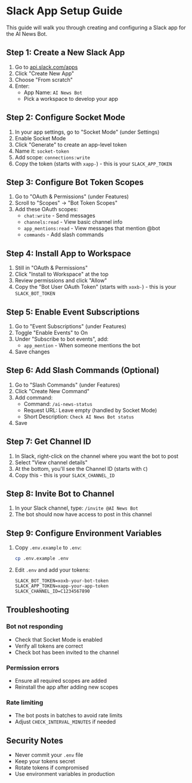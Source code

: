# Slack App Setup Guide

This guide will walk you through creating and configuring a Slack app for the AI News Bot.

## Step 1: Create a New Slack App

1. Go to [api.slack.com/apps](https://api.slack.com/apps)
2. Click "Create New App"
3. Choose "From scratch"
4. Enter:
   - App Name: `AI News Bot`
   - Pick a workspace to develop your app

## Step 2: Configure Socket Mode

1. In your app settings, go to "Socket Mode" (under Settings)
2. Enable Socket Mode
3. Click "Generate" to create an app-level token
4. Name it: `socket-token`
5. Add scope: `connections:write`
6. Copy the token (starts with `xapp-`) - this is your `SLACK_APP_TOKEN`

## Step 3: Configure Bot Token Scopes

1. Go to "OAuth & Permissions" (under Features)
2. Scroll to "Scopes" → "Bot Token Scopes"
3. Add these OAuth scopes:
   - `chat:write` - Send messages
   - `channels:read` - View basic channel info
   - `app_mentions:read` - View messages that mention @bot
   - `commands` - Add slash commands

## Step 4: Install App to Workspace

1. Still in "OAuth & Permissions"
2. Click "Install to Workspace" at the top
3. Review permissions and click "Allow"
4. Copy the "Bot User OAuth Token" (starts with `xoxb-`) - this is your `SLACK_BOT_TOKEN`

## Step 5: Enable Event Subscriptions

1. Go to "Event Subscriptions" (under Features)
2. Toggle "Enable Events" to On
3. Under "Subscribe to bot events", add:
   - `app_mention` - When someone mentions the bot
4. Save changes

## Step 6: Add Slash Commands (Optional)

1. Go to "Slash Commands" (under Features)
2. Click "Create New Command"
3. Add command:
   - Command: `/ai-news-status`
   - Request URL: Leave empty (handled by Socket Mode)
   - Short Description: `Check AI News Bot status`
4. Save

## Step 7: Get Channel ID

1. In Slack, right-click on the channel where you want the bot to post
2. Select "View channel details"
3. At the bottom, you'll see the Channel ID (starts with `C`)
4. Copy this - this is your `SLACK_CHANNEL_ID`

## Step 8: Invite Bot to Channel

1. In your Slack channel, type: `/invite @AI News Bot`
2. The bot should now have access to post in this channel

## Step 9: Configure Environment Variables

1. Copy `.env.example` to `.env`:
   ```bash
   cp .env.example .env
   ```

2. Edit `.env` and add your tokens:
   ```
   SLACK_BOT_TOKEN=xoxb-your-bot-token
   SLACK_APP_TOKEN=xapp-your-app-token
   SLACK_CHANNEL_ID=C1234567890
   ```

## Troubleshooting

### Bot not responding
- Check that Socket Mode is enabled
- Verify all tokens are correct
- Check bot has been invited to the channel

### Permission errors
- Ensure all required scopes are added
- Reinstall the app after adding new scopes

### Rate limiting
- The bot posts in batches to avoid rate limits
- Adjust `CHECK_INTERVAL_MINUTES` if needed

## Security Notes

- Never commit your `.env` file
- Keep your tokens secret
- Rotate tokens if compromised
- Use environment variables in production
